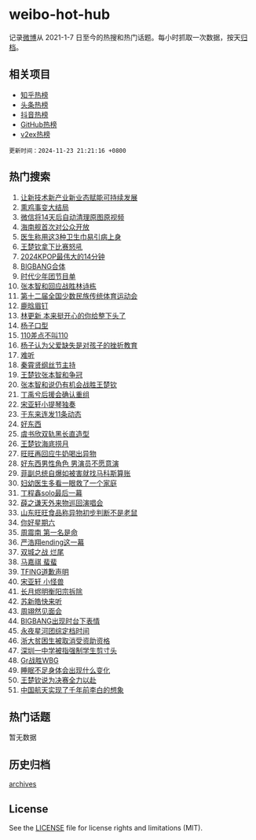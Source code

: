 # weibo-hot-hub

记录[微博](https://www.weibo.com)从 2021-1-7 日至今的热搜和热门话题。每小时抓取一次数据，按天[归档](archives)。

## 相关项目

- [知乎热榜](https://github.com/lonnyzhang423/zhihu-hot-hub)
- [头条热榜](https://github.com/lonnyzhang423/toutiao-hot-hub)
- [抖音热榜](https://github.com/lonnyzhang423/douyin-hot-hub)
- [GitHub热榜](https://github.com/lonnyzhang423/github-hot-hub)
- [v2ex热榜](https://github.com/lonnyzhang423/v2ex-hot-hub)


`更新时间：2024-11-23 21:21:16 +0800`

## 热门搜索

1. [让新技术新产业新业态赋能可持续发展](https://m.weibo.cn/search?containerid=100103type%3D1%26t%3D10%26q%3D%23%E8%AE%A9%E6%96%B0%E6%8A%80%E6%9C%AF%E6%96%B0%E4%BA%A7%E4%B8%9A%E6%96%B0%E4%B8%9A%E6%80%81%E8%B5%8B%E8%83%BD%E5%8F%AF%E6%8C%81%E7%BB%AD%E5%8F%91%E5%B1%95%23&stream_entry_id=51&isnewpage=1&extparam=seat%3D1%26dgr%3D0%26filter_type%3Drealtimehot%26cate%3D10103%26pos%3D0%26stream_entry_id%3D51%26c_type%3D51%26q%3D%2523%25E8%25AE%25A9%25E6%2596%25B0%25E6%258A%2580%25E6%259C%25AF%25E6%2596%25B0%25E4%25BA%25A7%25E4%25B8%259A%25E6%2596%25B0%25E4%25B8%259A%25E6%2580%2581%25E8%25B5%258B%25E8%2583%25BD%25E5%258F%25AF%25E6%258C%2581%25E7%25BB%25AD%25E5%258F%2591%25E5%25B1%2595%2523%26display_time%3D1732368075%26pre_seqid%3D173236807524402392366139)
1. [熏鸡事变大结局](https://m.weibo.cn/search?containerid=100103type%3D1%26t%3D10%26q%3D%23%E7%86%8F%E9%B8%A1%E4%BA%8B%E5%8F%98%E5%A4%A7%E7%BB%93%E5%B1%80%23&stream_entry_id=31&isnewpage=1&extparam=seat%3D1%26cate%3D5001%26pos%3D0%26stream_entry_id%3D31%26flag%3D2%26realpos%3D1%26dgr%3D0%26lcate%3D5001%26filter_type%3Drealtimehot%26band_rank%3D1%26c_type%3D31%26q%3D%2523%25E7%2586%258F%25E9%25B8%25A1%25E4%25BA%258B%25E5%258F%2598%25E5%25A4%25A7%25E7%25BB%2593%25E5%25B1%2580%2523%26display_time%3D1732368075%26pre_seqid%3D173236807524402392366139)
1. [微信将14天后自动清理原图原视频](https://m.weibo.cn/search?containerid=100103type%3D1%26t%3D10%26q%3D%23%E5%BE%AE%E4%BF%A1%E5%B0%8614%E5%A4%A9%E5%90%8E%E8%87%AA%E5%8A%A8%E6%B8%85%E7%90%86%E5%8E%9F%E5%9B%BE%E5%8E%9F%E8%A7%86%E9%A2%91%23&stream_entry_id=31&isnewpage=1&extparam=seat%3D1%26cate%3D5001%26pos%3D1%26stream_entry_id%3D31%26flag%3D2%26realpos%3D2%26dgr%3D0%26lcate%3D5001%26filter_type%3Drealtimehot%26band_rank%3D2%26c_type%3D31%26q%3D%2523%25E5%25BE%25AE%25E4%25BF%25A1%25E5%25B0%258614%25E5%25A4%25A9%25E5%2590%258E%25E8%2587%25AA%25E5%258A%25A8%25E6%25B8%2585%25E7%2590%2586%25E5%258E%259F%25E5%259B%25BE%25E5%258E%259F%25E8%25A7%2586%25E9%25A2%2591%2523%26display_time%3D1732368075%26pre_seqid%3D173236807524402392366139)
1. [海南舰首次对公众开放](https://m.weibo.cn/search?containerid=100103type%3D1%26t%3D10%26q%3D%23%E6%B5%B7%E5%8D%97%E8%88%B0%E9%A6%96%E6%AC%A1%E5%AF%B9%E5%85%AC%E4%BC%97%E5%BC%80%E6%94%BE%23&stream_entry_id=31&isnewpage=1&extparam=seat%3D1%26cate%3D5001%26pos%3D2%26stream_entry_id%3D31%26flag%3D1%26realpos%3D3%26dgr%3D0%26lcate%3D5001%26filter_type%3Drealtimehot%26band_rank%3D3%26c_type%3D31%26q%3D%2523%25E6%25B5%25B7%25E5%258D%2597%25E8%2588%25B0%25E9%25A6%2596%25E6%25AC%25A1%25E5%25AF%25B9%25E5%2585%25AC%25E4%25BC%2597%25E5%25BC%2580%25E6%2594%25BE%2523%26display_time%3D1732368075%26pre_seqid%3D173236807524402392366139)
1. [医生称用这3种卫生巾易引病上身](https://m.weibo.cn/search?containerid=100103type%3D1%26t%3D10%26q%3D%23%E5%8C%BB%E7%94%9F%E7%A7%B0%E7%94%A8%E8%BF%993%E7%A7%8D%E5%8D%AB%E7%94%9F%E5%B7%BE%E6%98%93%E5%BC%95%E7%97%85%E4%B8%8A%E8%BA%AB%23&stream_entry_id=31&isnewpage=1&extparam=seat%3D1%26cate%3D5001%26pos%3D3%26stream_entry_id%3D31%26flag%3D1%26realpos%3D4%26dgr%3D0%26lcate%3D5001%26filter_type%3Drealtimehot%26band_rank%3D4%26c_type%3D31%26q%3D%2523%25E5%258C%25BB%25E7%2594%259F%25E7%25A7%25B0%25E7%2594%25A8%25E8%25BF%25993%25E7%25A7%258D%25E5%258D%25AB%25E7%2594%259F%25E5%25B7%25BE%25E6%2598%2593%25E5%25BC%2595%25E7%2597%2585%25E4%25B8%258A%25E8%25BA%25AB%2523%26display_time%3D1732368075%26pre_seqid%3D173236807524402392366139)
1. [王楚钦拿下比赛怒吼](https://m.weibo.cn/search?containerid=100103type%3D1%26t%3D10%26q%3D%23%E7%8E%8B%E6%A5%9A%E9%92%A6%E6%8B%BF%E4%B8%8B%E6%AF%94%E8%B5%9B%E6%80%92%E5%90%BC%23&stream_entry_id=31&isnewpage=1&extparam=seat%3D1%26cate%3D5001%26pos%3D4%26stream_entry_id%3D31%26flag%3D0%26realpos%3D5%26dgr%3D0%26lcate%3D5001%26filter_type%3Drealtimehot%26band_rank%3D5%26c_type%3D31%26q%3D%2523%25E7%258E%258B%25E6%25A5%259A%25E9%2592%25A6%25E6%258B%25BF%25E4%25B8%258B%25E6%25AF%2594%25E8%25B5%259B%25E6%2580%2592%25E5%2590%25BC%2523%26display_time%3D1732368075%26pre_seqid%3D173236807524402392366139)
1. [2024KPOP最伟大的14分钟](https://m.weibo.cn/search?containerid=100103type%3D1%26t%3D10%26q%3D%232024KPOP%E6%9C%80%E4%BC%9F%E5%A4%A7%E7%9A%8414%E5%88%86%E9%92%9F%23&stream_entry_id=31&isnewpage=1&extparam=seat%3D1%26cate%3D5001%26pos%3D5%26stream_entry_id%3D31%26flag%3D1%26realpos%3D6%26dgr%3D0%26lcate%3D5001%26filter_type%3Drealtimehot%26band_rank%3D6%26c_type%3D31%26q%3D%25232024KPOP%25E6%259C%2580%25E4%25BC%259F%25E5%25A4%25A7%25E7%259A%258414%25E5%2588%2586%25E9%2592%259F%2523%26display_time%3D1732368075%26pre_seqid%3D173236807524402392366139)
1. [BIGBANG合体](https://m.weibo.cn/search?containerid=100103type%3D1%26t%3D10%26q%3DBIGBANG%E5%90%88%E4%BD%93&stream_entry_id=31&isnewpage=1&extparam=seat%3D1%26cate%3D5001%26pos%3D6%26stream_entry_id%3D31%26flag%3D16%26realpos%3D7%26dgr%3D0%26lcate%3D5001%26filter_type%3Drealtimehot%26band_rank%3D7%26c_type%3D31%26q%3DBIGBANG%25E5%2590%2588%25E4%25BD%2593%26display_time%3D1732368075%26pre_seqid%3D173236807524402392366139)
1. [时代少年团节目单](https://m.weibo.cn/search?containerid=100103type%3D1%26t%3D10%26q%3D%E6%97%B6%E4%BB%A3%E5%B0%91%E5%B9%B4%E5%9B%A2%E8%8A%82%E7%9B%AE%E5%8D%95&stream_entry_id=31&isnewpage=1&extparam=seat%3D1%26cate%3D5001%26pos%3D7%26stream_entry_id%3D31%26flag%3D1%26realpos%3D8%26dgr%3D0%26lcate%3D5001%26filter_type%3Drealtimehot%26band_rank%3D8%26c_type%3D31%26q%3D%25E6%2597%25B6%25E4%25BB%25A3%25E5%25B0%2591%25E5%25B9%25B4%25E5%259B%25A2%25E8%258A%2582%25E7%259B%25AE%25E5%258D%2595%26display_time%3D1732368075%26pre_seqid%3D173236807524402392366139)
1. [张本智和回应战胜林诗栋](https://m.weibo.cn/search?containerid=100103type%3D1%26t%3D10%26q%3D%23%E5%BC%A0%E6%9C%AC%E6%99%BA%E5%92%8C%E5%9B%9E%E5%BA%94%E6%88%98%E8%83%9C%E6%9E%97%E8%AF%97%E6%A0%8B%23&stream_entry_id=31&isnewpage=1&extparam=seat%3D1%26cate%3D5001%26pos%3D8%26stream_entry_id%3D31%26flag%3D1%26realpos%3D9%26dgr%3D0%26lcate%3D5001%26filter_type%3Drealtimehot%26band_rank%3D9%26c_type%3D31%26q%3D%2523%25E5%25BC%25A0%25E6%259C%25AC%25E6%2599%25BA%25E5%2592%258C%25E5%259B%259E%25E5%25BA%2594%25E6%2588%2598%25E8%2583%259C%25E6%259E%2597%25E8%25AF%2597%25E6%25A0%258B%2523%26display_time%3D1732368075%26pre_seqid%3D173236807524402392366139)
1. [第十二届全国少数民族传统体育运动会](https://m.weibo.cn/search?containerid=100103type%3D1%26t%3D10%26q%3D%23%E7%AC%AC%E5%8D%81%E4%BA%8C%E5%B1%8A%E5%85%A8%E5%9B%BD%E5%B0%91%E6%95%B0%E6%B0%91%E6%97%8F%E4%BC%A0%E7%BB%9F%E4%BD%93%E8%82%B2%E8%BF%90%E5%8A%A8%E4%BC%9A%23&stream_entry_id=31&isnewpage=1&extparam=seat%3D1%26cate%3D5001%26pos%3D9%26stream_entry_id%3D31%26flag%3D1%26realpos%3D10%26dgr%3D0%26lcate%3D5001%26filter_type%3Drealtimehot%26band_rank%3D10%26c_type%3D31%26q%3D%2523%25E7%25AC%25AC%25E5%258D%2581%25E4%25BA%258C%25E5%25B1%258A%25E5%2585%25A8%25E5%259B%25BD%25E5%25B0%2591%25E6%2595%25B0%25E6%25B0%2591%25E6%2597%258F%25E4%25BC%25A0%25E7%25BB%259F%25E4%25BD%2593%25E8%2582%25B2%25E8%25BF%2590%25E5%258A%25A8%25E4%25BC%259A%2523%26display_time%3D1732368075%26pre_seqid%3D173236807524402392366139)
1. [鹿晗眉钉](https://m.weibo.cn/search?containerid=100103type%3D1%26t%3D10%26q%3D%E9%B9%BF%E6%99%97%E7%9C%89%E9%92%89&stream_entry_id=31&isnewpage=1&extparam=seat%3D1%26cate%3D5001%26pos%3D10%26stream_entry_id%3D31%26flag%3D1%26realpos%3D11%26dgr%3D0%26lcate%3D5001%26filter_type%3Drealtimehot%26band_rank%3D11%26c_type%3D31%26q%3D%25E9%25B9%25BF%25E6%2599%2597%25E7%259C%2589%25E9%2592%2589%26display_time%3D1732368075%26pre_seqid%3D173236807524402392366139)
1. [林更新 本来挺开心的你给整下头了](https://m.weibo.cn/search?containerid=100103type%3D1%26t%3D10%26q%3D%E6%9E%97%E6%9B%B4%E6%96%B0+%E6%9C%AC%E6%9D%A5%E6%8C%BA%E5%BC%80%E5%BF%83%E7%9A%84%E4%BD%A0%E7%BB%99%E6%95%B4%E4%B8%8B%E5%A4%B4%E4%BA%86&stream_entry_id=31&isnewpage=1&extparam=seat%3D1%26cate%3D5001%26pos%3D11%26stream_entry_id%3D31%26flag%3D1%26realpos%3D12%26dgr%3D0%26lcate%3D5001%26filter_type%3Drealtimehot%26band_rank%3D12%26c_type%3D31%26q%3D%25E6%259E%2597%25E6%259B%25B4%25E6%2596%25B0%2520%25E6%259C%25AC%25E6%259D%25A5%25E6%258C%25BA%25E5%25BC%2580%25E5%25BF%2583%25E7%259A%2584%25E4%25BD%25A0%25E7%25BB%2599%25E6%2595%25B4%25E4%25B8%258B%25E5%25A4%25B4%25E4%25BA%2586%26display_time%3D1732368075%26pre_seqid%3D173236807524402392366139)
1. [杨子口型](https://m.weibo.cn/search?containerid=100103type%3D1%26t%3D10%26q%3D%E6%9D%A8%E5%AD%90%E5%8F%A3%E5%9E%8B&stream_entry_id=31&isnewpage=1&extparam=seat%3D1%26cate%3D5001%26pos%3D12%26stream_entry_id%3D31%26flag%3D2%26realpos%3D13%26dgr%3D0%26lcate%3D5001%26filter_type%3Drealtimehot%26band_rank%3D13%26c_type%3D31%26q%3D%25E6%259D%25A8%25E5%25AD%2590%25E5%258F%25A3%25E5%259E%258B%26display_time%3D1732368075%26pre_seqid%3D173236807524402392366139)
1. [110差点不叫110](https://m.weibo.cn/search?containerid=100103type%3D1%26t%3D10%26q%3D%23110%E5%B7%AE%E7%82%B9%E4%B8%8D%E5%8F%AB110%23&stream_entry_id=31&isnewpage=1&extparam=seat%3D1%26cate%3D5001%26pos%3D13%26stream_entry_id%3D31%26flag%3D1%26realpos%3D14%26dgr%3D0%26lcate%3D5001%26filter_type%3Drealtimehot%26band_rank%3D14%26c_type%3D31%26q%3D%2523110%25E5%25B7%25AE%25E7%2582%25B9%25E4%25B8%258D%25E5%258F%25AB110%2523%26display_time%3D1732368075%26pre_seqid%3D173236807524402392366139)
1. [杨子认为父爱缺失是对孩子的挫折教育](https://m.weibo.cn/search?containerid=100103type%3D1%26t%3D10%26q%3D%23%E6%9D%A8%E5%AD%90%E8%AE%A4%E4%B8%BA%E7%88%B6%E7%88%B1%E7%BC%BA%E5%A4%B1%E6%98%AF%E5%AF%B9%E5%AD%A9%E5%AD%90%E7%9A%84%E6%8C%AB%E6%8A%98%E6%95%99%E8%82%B2%23&stream_entry_id=31&isnewpage=1&extparam=seat%3D1%26cate%3D5001%26pos%3D14%26stream_entry_id%3D31%26flag%3D1%26realpos%3D15%26dgr%3D0%26lcate%3D5001%26filter_type%3Drealtimehot%26band_rank%3D15%26c_type%3D31%26q%3D%2523%25E6%259D%25A8%25E5%25AD%2590%25E8%25AE%25A4%25E4%25B8%25BA%25E7%2588%25B6%25E7%2588%25B1%25E7%25BC%25BA%25E5%25A4%25B1%25E6%2598%25AF%25E5%25AF%25B9%25E5%25AD%25A9%25E5%25AD%2590%25E7%259A%2584%25E6%258C%25AB%25E6%258A%2598%25E6%2595%2599%25E8%2582%25B2%2523%26display_time%3D1732368075%26pre_seqid%3D173236807524402392366139)
1. [难听](https://m.weibo.cn/search?containerid=100103type%3D1%26t%3D10%26q%3D%E9%9A%BE%E5%90%AC&stream_entry_id=31&isnewpage=1&extparam=seat%3D1%26cate%3D5001%26pos%3D15%26stream_entry_id%3D31%26flag%3D2%26realpos%3D16%26dgr%3D0%26lcate%3D5001%26filter_type%3Drealtimehot%26band_rank%3D16%26c_type%3D31%26q%3D%25E9%259A%25BE%25E5%2590%25AC%26display_time%3D1732368075%26pre_seqid%3D173236807524402392366139)
1. [秦霄贤纲丝节主持](https://m.weibo.cn/search?containerid=100103type%3D1%26t%3D10%26q%3D%E7%A7%A6%E9%9C%84%E8%B4%A4%E7%BA%B2%E4%B8%9D%E8%8A%82%E4%B8%BB%E6%8C%81&stream_entry_id=31&isnewpage=1&extparam=seat%3D1%26cate%3D5001%26pos%3D16%26stream_entry_id%3D31%26flag%3D1%26realpos%3D17%26dgr%3D0%26lcate%3D5001%26filter_type%3Drealtimehot%26band_rank%3D17%26c_type%3D31%26q%3D%25E7%25A7%25A6%25E9%259C%2584%25E8%25B4%25A4%25E7%25BA%25B2%25E4%25B8%259D%25E8%258A%2582%25E4%25B8%25BB%25E6%258C%2581%26display_time%3D1732368075%26pre_seqid%3D173236807524402392366139)
1. [王楚钦张本智和争冠](https://m.weibo.cn/search?containerid=100103type%3D1%26t%3D10%26q%3D%23%E7%8E%8B%E6%A5%9A%E9%92%A6%E5%BC%A0%E6%9C%AC%E6%99%BA%E5%92%8C%E4%BA%89%E5%86%A0%23&stream_entry_id=31&isnewpage=1&extparam=seat%3D1%26cate%3D5001%26pos%3D17%26stream_entry_id%3D31%26flag%3D0%26realpos%3D18%26dgr%3D0%26lcate%3D5001%26filter_type%3Drealtimehot%26band_rank%3D18%26c_type%3D31%26q%3D%2523%25E7%258E%258B%25E6%25A5%259A%25E9%2592%25A6%25E5%25BC%25A0%25E6%259C%25AC%25E6%2599%25BA%25E5%2592%258C%25E4%25BA%2589%25E5%2586%25A0%2523%26display_time%3D1732368075%26pre_seqid%3D173236807524402392366139)
1. [张本智和说仍有机会战胜王楚钦](https://m.weibo.cn/search?containerid=100103type%3D1%26t%3D10%26q%3D%23%E5%BC%A0%E6%9C%AC%E6%99%BA%E5%92%8C%E8%AF%B4%E4%BB%8D%E6%9C%89%E6%9C%BA%E4%BC%9A%E6%88%98%E8%83%9C%E7%8E%8B%E6%A5%9A%E9%92%A6%23&stream_entry_id=31&isnewpage=1&extparam=seat%3D1%26cate%3D5001%26pos%3D18%26stream_entry_id%3D31%26flag%3D0%26realpos%3D19%26dgr%3D0%26lcate%3D5001%26filter_type%3Drealtimehot%26band_rank%3D19%26c_type%3D31%26q%3D%2523%25E5%25BC%25A0%25E6%259C%25AC%25E6%2599%25BA%25E5%2592%258C%25E8%25AF%25B4%25E4%25BB%258D%25E6%259C%2589%25E6%259C%25BA%25E4%25BC%259A%25E6%2588%2598%25E8%2583%259C%25E7%258E%258B%25E6%25A5%259A%25E9%2592%25A6%2523%26display_time%3D1732368075%26pre_seqid%3D173236807524402392366139)
1. [丁禹兮后援会确认重组](https://m.weibo.cn/search?containerid=100103type%3D1%26t%3D10%26q%3D%23%E4%B8%81%E7%A6%B9%E5%85%AE%E5%90%8E%E6%8F%B4%E4%BC%9A%E7%A1%AE%E8%AE%A4%E9%87%8D%E7%BB%84%23&stream_entry_id=31&isnewpage=1&extparam=seat%3D1%26cate%3D5001%26pos%3D19%26stream_entry_id%3D31%26flag%3D1%26realpos%3D20%26dgr%3D0%26lcate%3D5001%26filter_type%3Drealtimehot%26band_rank%3D20%26c_type%3D31%26q%3D%2523%25E4%25B8%2581%25E7%25A6%25B9%25E5%2585%25AE%25E5%2590%258E%25E6%258F%25B4%25E4%25BC%259A%25E7%25A1%25AE%25E8%25AE%25A4%25E9%2587%258D%25E7%25BB%2584%2523%26display_time%3D1732368075%26pre_seqid%3D173236807524402392366139)
1. [宋亚轩小提琴独奏](https://m.weibo.cn/search?containerid=100103type%3D1%26t%3D10%26q%3D%23%E5%AE%8B%E4%BA%9A%E8%BD%A9%E5%B0%8F%E6%8F%90%E7%90%B4%E7%8B%AC%E5%A5%8F%23&stream_entry_id=31&isnewpage=1&extparam=seat%3D1%26cate%3D5001%26pos%3D20%26stream_entry_id%3D31%26flag%3D1%26realpos%3D21%26dgr%3D0%26lcate%3D5001%26filter_type%3Drealtimehot%26band_rank%3D21%26c_type%3D31%26q%3D%2523%25E5%25AE%258B%25E4%25BA%259A%25E8%25BD%25A9%25E5%25B0%258F%25E6%258F%2590%25E7%2590%25B4%25E7%258B%25AC%25E5%25A5%258F%2523%26display_time%3D1732368075%26pre_seqid%3D173236807524402392366139)
1. [于东来连发11条动态](https://m.weibo.cn/search?containerid=100103type%3D1%26t%3D10%26q%3D%23%E4%BA%8E%E4%B8%9C%E6%9D%A5%E8%BF%9E%E5%8F%9111%E6%9D%A1%E5%8A%A8%E6%80%81%23&stream_entry_id=31&isnewpage=1&extparam=seat%3D1%26cate%3D5001%26pos%3D21%26stream_entry_id%3D31%26flag%3D0%26realpos%3D22%26dgr%3D0%26lcate%3D5001%26filter_type%3Drealtimehot%26band_rank%3D22%26c_type%3D31%26q%3D%2523%25E4%25BA%258E%25E4%25B8%259C%25E6%259D%25A5%25E8%25BF%259E%25E5%258F%259111%25E6%259D%25A1%25E5%258A%25A8%25E6%2580%2581%2523%26display_time%3D1732368075%26pre_seqid%3D173236807524402392366139)
1. [好东西](https://m.weibo.cn/search?containerid=100103type%3D1%26t%3D10%26q%3D%E5%A5%BD%E4%B8%9C%E8%A5%BF&stream_entry_id=31&isnewpage=1&extparam=seat%3D1%26cate%3D5001%26pos%3D22%26stream_entry_id%3D31%26flag%3D0%26realpos%3D23%26dgr%3D0%26lcate%3D5001%26filter_type%3Drealtimehot%26band_rank%3D23%26c_type%3D31%26q%3D%25E5%25A5%25BD%25E4%25B8%259C%25E8%25A5%25BF%26display_time%3D1732368075%26pre_seqid%3D173236807524402392366139)
1. [虞书欣双轨黑长直造型](https://m.weibo.cn/search?containerid=100103type%3D1%26t%3D10%26q%3D%23%E8%99%9E%E4%B9%A6%E6%AC%A3%E5%8F%8C%E8%BD%A8%E9%BB%91%E9%95%BF%E7%9B%B4%E9%80%A0%E5%9E%8B%23&stream_entry_id=31&isnewpage=1&extparam=seat%3D1%26cate%3D5001%26pos%3D23%26stream_entry_id%3D31%26flag%3D1%26realpos%3D24%26dgr%3D0%26lcate%3D5001%26filter_type%3Drealtimehot%26band_rank%3D24%26c_type%3D31%26q%3D%2523%25E8%2599%259E%25E4%25B9%25A6%25E6%25AC%25A3%25E5%258F%258C%25E8%25BD%25A8%25E9%25BB%2591%25E9%2595%25BF%25E7%259B%25B4%25E9%2580%25A0%25E5%259E%258B%2523%26display_time%3D1732368075%26pre_seqid%3D173236807524402392366139)
1. [王楚钦海底捞月](https://m.weibo.cn/search?containerid=100103type%3D1%26t%3D10%26q%3D%23%E7%8E%8B%E6%A5%9A%E9%92%A6%E6%B5%B7%E5%BA%95%E6%8D%9E%E6%9C%88%23&stream_entry_id=31&isnewpage=1&extparam=seat%3D1%26cate%3D5001%26pos%3D24%26stream_entry_id%3D31%26flag%3D1%26realpos%3D25%26dgr%3D0%26lcate%3D5001%26filter_type%3Drealtimehot%26band_rank%3D25%26c_type%3D31%26q%3D%2523%25E7%258E%258B%25E6%25A5%259A%25E9%2592%25A6%25E6%25B5%25B7%25E5%25BA%2595%25E6%258D%259E%25E6%259C%2588%2523%26display_time%3D1732368075%26pre_seqid%3D173236807524402392366139)
1. [旺旺再回应牛奶喝出异物](https://m.weibo.cn/search?containerid=100103type%3D1%26t%3D10%26q%3D%23%E6%97%BA%E6%97%BA%E5%86%8D%E5%9B%9E%E5%BA%94%E7%89%9B%E5%A5%B6%E5%96%9D%E5%87%BA%E5%BC%82%E7%89%A9%23&stream_entry_id=31&isnewpage=1&extparam=seat%3D1%26cate%3D5001%26pos%3D25%26stream_entry_id%3D31%26flag%3D1%26realpos%3D26%26dgr%3D0%26lcate%3D5001%26filter_type%3Drealtimehot%26band_rank%3D26%26c_type%3D31%26q%3D%2523%25E6%2597%25BA%25E6%2597%25BA%25E5%2586%258D%25E5%259B%259E%25E5%25BA%2594%25E7%2589%259B%25E5%25A5%25B6%25E5%2596%259D%25E5%2587%25BA%25E5%25BC%2582%25E7%2589%25A9%2523%26display_time%3D1732368075%26pre_seqid%3D173236807524402392366139)
1. [好东西男性角色 男演员不愿意演](https://m.weibo.cn/search?containerid=100103type%3D1%26t%3D10%26q%3D%E5%A5%BD%E4%B8%9C%E8%A5%BF%E7%94%B7%E6%80%A7%E8%A7%92%E8%89%B2+%E7%94%B7%E6%BC%94%E5%91%98%E4%B8%8D%E6%84%BF%E6%84%8F%E6%BC%94&stream_entry_id=31&isnewpage=1&extparam=seat%3D1%26cate%3D5001%26pos%3D26%26stream_entry_id%3D31%26flag%3D1%26realpos%3D27%26dgr%3D0%26lcate%3D5001%26filter_type%3Drealtimehot%26band_rank%3D27%26c_type%3D31%26q%3D%25E5%25A5%25BD%25E4%25B8%259C%25E8%25A5%25BF%25E7%2594%25B7%25E6%2580%25A7%25E8%25A7%2592%25E8%2589%25B2%2520%25E7%2594%25B7%25E6%25BC%2594%25E5%2591%2598%25E4%25B8%258D%25E6%2584%25BF%25E6%2584%258F%25E6%25BC%2594%26display_time%3D1732368075%26pre_seqid%3D173236807524402392366139)
1. [菲副总统自爆如被害就找马科斯算账](https://m.weibo.cn/search?containerid=100103type%3D1%26t%3D10%26q%3D%23%E8%8F%B2%E5%89%AF%E6%80%BB%E7%BB%9F%E8%87%AA%E7%88%86%E5%A6%82%E8%A2%AB%E5%AE%B3%E5%B0%B1%E6%89%BE%E9%A9%AC%E7%A7%91%E6%96%AF%E7%AE%97%E8%B4%A6%23&stream_entry_id=31&isnewpage=1&extparam=seat%3D1%26cate%3D5001%26pos%3D27%26stream_entry_id%3D31%26flag%3D1%26realpos%3D28%26dgr%3D0%26lcate%3D5001%26filter_type%3Drealtimehot%26band_rank%3D28%26c_type%3D31%26q%3D%2523%25E8%258F%25B2%25E5%2589%25AF%25E6%2580%25BB%25E7%25BB%259F%25E8%2587%25AA%25E7%2588%2586%25E5%25A6%2582%25E8%25A2%25AB%25E5%25AE%25B3%25E5%25B0%25B1%25E6%2589%25BE%25E9%25A9%25AC%25E7%25A7%2591%25E6%2596%25AF%25E7%25AE%2597%25E8%25B4%25A6%2523%26display_time%3D1732368075%26pre_seqid%3D173236807524402392366139)
1. [妇幼医生多看一眼救了一个家庭](https://m.weibo.cn/search?containerid=100103type%3D1%26t%3D10%26q%3D%23%E5%A6%87%E5%B9%BC%E5%8C%BB%E7%94%9F%E5%A4%9A%E7%9C%8B%E4%B8%80%E7%9C%BC%E6%95%91%E4%BA%86%E4%B8%80%E4%B8%AA%E5%AE%B6%E5%BA%AD%23&stream_entry_id=31&isnewpage=1&extparam=seat%3D1%26cate%3D5001%26pos%3D28%26stream_entry_id%3D31%26flag%3D32768%26realpos%3D29%26dgr%3D0%26lcate%3D5001%26filter_type%3Drealtimehot%26band_rank%3D29%26c_type%3D31%26q%3D%2523%25E5%25A6%2587%25E5%25B9%25BC%25E5%258C%25BB%25E7%2594%259F%25E5%25A4%259A%25E7%259C%258B%25E4%25B8%2580%25E7%259C%25BC%25E6%2595%2591%25E4%25BA%2586%25E4%25B8%2580%25E4%25B8%25AA%25E5%25AE%25B6%25E5%25BA%25AD%2523%26display_time%3D1732368075%26pre_seqid%3D173236807524402392366139)
1. [丁程鑫solo最后一幕](https://m.weibo.cn/search?containerid=100103type%3D1%26t%3D10%26q%3D%23%E4%B8%81%E7%A8%8B%E9%91%ABsolo%E6%9C%80%E5%90%8E%E4%B8%80%E5%B9%95%23&stream_entry_id=31&isnewpage=1&extparam=seat%3D1%26cate%3D5001%26pos%3D29%26stream_entry_id%3D31%26flag%3D1%26realpos%3D30%26dgr%3D0%26lcate%3D5001%26filter_type%3Drealtimehot%26band_rank%3D30%26c_type%3D31%26q%3D%2523%25E4%25B8%2581%25E7%25A8%258B%25E9%2591%25ABsolo%25E6%259C%2580%25E5%2590%258E%25E4%25B8%2580%25E5%25B9%2595%2523%26display_time%3D1732368075%26pre_seqid%3D173236807524402392366139)
1. [薛之谦天外来物巡回演唱会](https://m.weibo.cn/search?containerid=100103type%3D1%26t%3D10%26q%3D%23%E8%96%9B%E4%B9%8B%E8%B0%A6%E5%A4%A9%E5%A4%96%E6%9D%A5%E7%89%A9%E5%B7%A1%E5%9B%9E%E6%BC%94%E5%94%B1%E4%BC%9A%23&stream_entry_id=31&isnewpage=1&extparam=seat%3D1%26cate%3D5001%26pos%3D30%26stream_entry_id%3D31%26flag%3D1%26realpos%3D31%26dgr%3D0%26lcate%3D5001%26filter_type%3Drealtimehot%26band_rank%3D31%26c_type%3D31%26q%3D%2523%25E8%2596%259B%25E4%25B9%258B%25E8%25B0%25A6%25E5%25A4%25A9%25E5%25A4%2596%25E6%259D%25A5%25E7%2589%25A9%25E5%25B7%25A1%25E5%259B%259E%25E6%25BC%2594%25E5%2594%25B1%25E4%25BC%259A%2523%26display_time%3D1732368075%26pre_seqid%3D173236807524402392366139)
1. [山东旺旺食品称异物初步判断不是老鼠](https://m.weibo.cn/search?containerid=100103type%3D1%26t%3D10%26q%3D%23%E5%B1%B1%E4%B8%9C%E6%97%BA%E6%97%BA%E9%A3%9F%E5%93%81%E7%A7%B0%E5%BC%82%E7%89%A9%E5%88%9D%E6%AD%A5%E5%88%A4%E6%96%AD%E4%B8%8D%E6%98%AF%E8%80%81%E9%BC%A0%23&stream_entry_id=31&isnewpage=1&extparam=seat%3D1%26cate%3D5001%26pos%3D31%26stream_entry_id%3D31%26flag%3D1%26realpos%3D32%26dgr%3D0%26lcate%3D5001%26filter_type%3Drealtimehot%26band_rank%3D32%26c_type%3D31%26q%3D%2523%25E5%25B1%25B1%25E4%25B8%259C%25E6%2597%25BA%25E6%2597%25BA%25E9%25A3%259F%25E5%2593%2581%25E7%25A7%25B0%25E5%25BC%2582%25E7%2589%25A9%25E5%2588%259D%25E6%25AD%25A5%25E5%2588%25A4%25E6%2596%25AD%25E4%25B8%258D%25E6%2598%25AF%25E8%2580%2581%25E9%25BC%25A0%2523%26display_time%3D1732368075%26pre_seqid%3D173236807524402392366139)
1. [你好星期六](https://m.weibo.cn/search?containerid=100103type%3D1%26t%3D10%26q%3D%E4%BD%A0%E5%A5%BD%E6%98%9F%E6%9C%9F%E5%85%AD&stream_entry_id=31&isnewpage=1&extparam=seat%3D1%26cate%3D5001%26pos%3D32%26stream_entry_id%3D31%26flag%3D1%26realpos%3D33%26dgr%3D0%26lcate%3D5001%26filter_type%3Drealtimehot%26band_rank%3D33%26c_type%3D31%26q%3D%25E4%25BD%25A0%25E5%25A5%25BD%25E6%2598%259F%25E6%259C%259F%25E5%2585%25AD%26display_time%3D1732368075%26pre_seqid%3D173236807524402392366139)
1. [周震南 第一名是命](https://m.weibo.cn/search?containerid=100103type%3D1%26t%3D10%26q%3D%E5%91%A8%E9%9C%87%E5%8D%97+%E7%AC%AC%E4%B8%80%E5%90%8D%E6%98%AF%E5%91%BD&stream_entry_id=31&isnewpage=1&extparam=seat%3D1%26cate%3D5001%26pos%3D33%26stream_entry_id%3D31%26flag%3D1%26realpos%3D34%26dgr%3D0%26lcate%3D5001%26filter_type%3Drealtimehot%26band_rank%3D34%26c_type%3D31%26q%3D%25E5%2591%25A8%25E9%259C%2587%25E5%258D%2597%2520%25E7%25AC%25AC%25E4%25B8%2580%25E5%2590%258D%25E6%2598%25AF%25E5%2591%25BD%26display_time%3D1732368075%26pre_seqid%3D173236807524402392366139)
1. [严浩翔ending这一幕](https://m.weibo.cn/search?containerid=100103type%3D1%26t%3D10%26q%3D%23%E4%B8%A5%E6%B5%A9%E7%BF%94ending%E8%BF%99%E4%B8%80%E5%B9%95%23&stream_entry_id=31&isnewpage=1&extparam=seat%3D1%26cate%3D5001%26pos%3D34%26stream_entry_id%3D31%26flag%3D1%26realpos%3D35%26dgr%3D0%26lcate%3D5001%26filter_type%3Drealtimehot%26band_rank%3D35%26c_type%3D31%26q%3D%2523%25E4%25B8%25A5%25E6%25B5%25A9%25E7%25BF%2594ending%25E8%25BF%2599%25E4%25B8%2580%25E5%25B9%2595%2523%26display_time%3D1732368075%26pre_seqid%3D173236807524402392366139)
1. [双城之战 烂尾](https://m.weibo.cn/search?containerid=100103type%3D1%26t%3D10%26q%3D%E5%8F%8C%E5%9F%8E%E4%B9%8B%E6%88%98+%E7%83%82%E5%B0%BE&stream_entry_id=31&isnewpage=1&extparam=seat%3D1%26cate%3D5001%26pos%3D35%26stream_entry_id%3D31%26flag%3D1%26realpos%3D36%26dgr%3D0%26lcate%3D5001%26filter_type%3Drealtimehot%26band_rank%3D36%26c_type%3D31%26q%3D%25E5%258F%258C%25E5%259F%258E%25E4%25B9%258B%25E6%2588%2598%2520%25E7%2583%2582%25E5%25B0%25BE%26display_time%3D1732368075%26pre_seqid%3D173236807524402392366139)
1. [马嘉祺 蜚蜚](https://m.weibo.cn/search?containerid=100103type%3D1%26t%3D10%26q%3D%E9%A9%AC%E5%98%89%E7%A5%BA+%E8%9C%9A%E8%9C%9A&stream_entry_id=31&isnewpage=1&extparam=seat%3D1%26cate%3D5001%26pos%3D36%26stream_entry_id%3D31%26flag%3D1%26realpos%3D37%26dgr%3D0%26lcate%3D5001%26filter_type%3Drealtimehot%26band_rank%3D37%26c_type%3D31%26q%3D%25E9%25A9%25AC%25E5%2598%2589%25E7%25A5%25BA%2520%25E8%259C%259A%25E8%259C%259A%26display_time%3D1732368075%26pre_seqid%3D173236807524402392366139)
1. [TFING道歉声明](https://m.weibo.cn/search?containerid=100103type%3D1%26t%3D10%26q%3D%23TFING%E9%81%93%E6%AD%89%E5%A3%B0%E6%98%8E%23&stream_entry_id=31&isnewpage=1&extparam=seat%3D1%26cate%3D5001%26pos%3D37%26stream_entry_id%3D31%26flag%3D1%26realpos%3D38%26dgr%3D0%26lcate%3D5001%26filter_type%3Drealtimehot%26band_rank%3D38%26c_type%3D31%26q%3D%2523TFING%25E9%2581%2593%25E6%25AD%2589%25E5%25A3%25B0%25E6%2598%258E%2523%26display_time%3D1732368075%26pre_seqid%3D173236807524402392366139)
1. [宋亚轩 小怪兽](https://m.weibo.cn/search?containerid=100103type%3D1%26t%3D10%26q%3D%E5%AE%8B%E4%BA%9A%E8%BD%A9+%E5%B0%8F%E6%80%AA%E5%85%BD&stream_entry_id=31&isnewpage=1&extparam=seat%3D1%26cate%3D5001%26pos%3D38%26stream_entry_id%3D31%26flag%3D1%26realpos%3D39%26dgr%3D0%26lcate%3D5001%26filter_type%3Drealtimehot%26band_rank%3D39%26c_type%3D31%26q%3D%25E5%25AE%258B%25E4%25BA%259A%25E8%25BD%25A9%2520%25E5%25B0%258F%25E6%2580%25AA%25E5%2585%25BD%26display_time%3D1732368075%26pre_seqid%3D173236807524402392366139)
1. [长月烬明衡阳宗拆除](https://m.weibo.cn/search?containerid=100103type%3D1%26t%3D10%26q%3D%23%E9%95%BF%E6%9C%88%E7%83%AC%E6%98%8E%E8%A1%A1%E9%98%B3%E5%AE%97%E6%8B%86%E9%99%A4%23&stream_entry_id=31&isnewpage=1&extparam=seat%3D1%26cate%3D5001%26pos%3D39%26stream_entry_id%3D31%26flag%3D1%26realpos%3D40%26dgr%3D0%26lcate%3D5001%26filter_type%3Drealtimehot%26band_rank%3D40%26c_type%3D31%26q%3D%2523%25E9%2595%25BF%25E6%259C%2588%25E7%2583%25AC%25E6%2598%258E%25E8%25A1%25A1%25E9%2598%25B3%25E5%25AE%2597%25E6%258B%2586%25E9%2599%25A4%2523%26display_time%3D1732368075%26pre_seqid%3D173236807524402392366139)
1. [苏新皓快来听](https://m.weibo.cn/search?containerid=100103type%3D1%26t%3D10%26q%3D%23%E8%8B%8F%E6%96%B0%E7%9A%93%E5%BF%AB%E6%9D%A5%E5%90%AC%23&stream_entry_id=31&isnewpage=1&extparam=seat%3D1%26cate%3D5001%26pos%3D40%26stream_entry_id%3D31%26flag%3D1%26realpos%3D41%26dgr%3D0%26lcate%3D5001%26filter_type%3Drealtimehot%26band_rank%3D41%26c_type%3D31%26q%3D%2523%25E8%258B%258F%25E6%2596%25B0%25E7%259A%2593%25E5%25BF%25AB%25E6%259D%25A5%25E5%2590%25AC%2523%26display_time%3D1732368075%26pre_seqid%3D173236807524402392366139)
1. [周翊然见面会](https://m.weibo.cn/search?containerid=100103type%3D1%26t%3D10%26q%3D%E5%91%A8%E7%BF%8A%E7%84%B6%E8%A7%81%E9%9D%A2%E4%BC%9A&stream_entry_id=31&isnewpage=1&extparam=seat%3D1%26cate%3D5001%26pos%3D41%26stream_entry_id%3D31%26flag%3D1%26realpos%3D42%26dgr%3D0%26lcate%3D5001%26filter_type%3Drealtimehot%26band_rank%3D42%26c_type%3D31%26q%3D%25E5%2591%25A8%25E7%25BF%258A%25E7%2584%25B6%25E8%25A7%2581%25E9%259D%25A2%25E4%25BC%259A%26display_time%3D1732368075%26pre_seqid%3D173236807524402392366139)
1. [BIGBANG出现时台下表情](https://m.weibo.cn/search?containerid=100103type%3D1%26t%3D10%26q%3D%23BIGBANG%E5%87%BA%E7%8E%B0%E6%97%B6%E5%8F%B0%E4%B8%8B%E8%A1%A8%E6%83%85%23&stream_entry_id=31&isnewpage=1&extparam=seat%3D1%26cate%3D5001%26pos%3D42%26stream_entry_id%3D31%26flag%3D0%26realpos%3D43%26dgr%3D0%26lcate%3D5001%26filter_type%3Drealtimehot%26band_rank%3D43%26c_type%3D31%26q%3D%2523BIGBANG%25E5%2587%25BA%25E7%258E%25B0%25E6%2597%25B6%25E5%258F%25B0%25E4%25B8%258B%25E8%25A1%25A8%25E6%2583%2585%2523%26display_time%3D1732368075%26pre_seqid%3D173236807524402392366139)
1. [永夜星河团综定档时间](https://m.weibo.cn/search?containerid=100103type%3D1%26t%3D10%26q%3D%E6%B0%B8%E5%A4%9C%E6%98%9F%E6%B2%B3%E5%9B%A2%E7%BB%BC%E5%AE%9A%E6%A1%A3%E6%97%B6%E9%97%B4&stream_entry_id=31&isnewpage=1&extparam=seat%3D1%26cate%3D5001%26pos%3D43%26stream_entry_id%3D31%26flag%3D1%26realpos%3D44%26dgr%3D0%26lcate%3D5001%26filter_type%3Drealtimehot%26band_rank%3D44%26c_type%3D31%26q%3D%25E6%25B0%25B8%25E5%25A4%259C%25E6%2598%259F%25E6%25B2%25B3%25E5%259B%25A2%25E7%25BB%25BC%25E5%25AE%259A%25E6%25A1%25A3%25E6%2597%25B6%25E9%2597%25B4%26display_time%3D1732368075%26pre_seqid%3D173236807524402392366139)
1. [浙大贫困生被取消受资助资格](https://m.weibo.cn/search?containerid=100103type%3D1%26t%3D10%26q%3D%23%E6%B5%99%E5%A4%A7%E8%B4%AB%E5%9B%B0%E7%94%9F%E8%A2%AB%E5%8F%96%E6%B6%88%E5%8F%97%E8%B5%84%E5%8A%A9%E8%B5%84%E6%A0%BC%23&stream_entry_id=31&isnewpage=1&extparam=seat%3D1%26cate%3D5001%26pos%3D44%26stream_entry_id%3D31%26flag%3D0%26realpos%3D45%26dgr%3D0%26lcate%3D5001%26filter_type%3Drealtimehot%26band_rank%3D45%26c_type%3D31%26q%3D%2523%25E6%25B5%2599%25E5%25A4%25A7%25E8%25B4%25AB%25E5%259B%25B0%25E7%2594%259F%25E8%25A2%25AB%25E5%258F%2596%25E6%25B6%2588%25E5%258F%2597%25E8%25B5%2584%25E5%258A%25A9%25E8%25B5%2584%25E6%25A0%25BC%2523%26display_time%3D1732368075%26pre_seqid%3D173236807524402392366139)
1. [深圳一中学被指强制学生剪寸头](https://m.weibo.cn/search?containerid=100103type%3D1%26t%3D10%26q%3D%23%E6%B7%B1%E5%9C%B3%E4%B8%80%E4%B8%AD%E5%AD%A6%E8%A2%AB%E6%8C%87%E5%BC%BA%E5%88%B6%E5%AD%A6%E7%94%9F%E5%89%AA%E5%AF%B8%E5%A4%B4%23&stream_entry_id=31&isnewpage=1&extparam=seat%3D1%26cate%3D5001%26pos%3D45%26stream_entry_id%3D31%26flag%3D0%26realpos%3D46%26dgr%3D0%26lcate%3D5001%26filter_type%3Drealtimehot%26band_rank%3D46%26c_type%3D31%26q%3D%2523%25E6%25B7%25B1%25E5%259C%25B3%25E4%25B8%2580%25E4%25B8%25AD%25E5%25AD%25A6%25E8%25A2%25AB%25E6%258C%2587%25E5%25BC%25BA%25E5%2588%25B6%25E5%25AD%25A6%25E7%2594%259F%25E5%2589%25AA%25E5%25AF%25B8%25E5%25A4%25B4%2523%26display_time%3D1732368075%26pre_seqid%3D173236807524402392366139)
1. [Gr战胜WBG](https://m.weibo.cn/search?containerid=100103type%3D1%26t%3D10%26q%3DGr%E6%88%98%E8%83%9CWBG&stream_entry_id=31&isnewpage=1&extparam=seat%3D1%26cate%3D5001%26pos%3D46%26stream_entry_id%3D31%26flag%3D1%26realpos%3D47%26dgr%3D0%26lcate%3D5001%26filter_type%3Drealtimehot%26band_rank%3D47%26c_type%3D31%26q%3DGr%25E6%2588%2598%25E8%2583%259CWBG%26display_time%3D1732368075%26pre_seqid%3D173236807524402392366139)
1. [睡眠不足身体会出现什么变化](https://m.weibo.cn/search?containerid=100103type%3D1%26t%3D10%26q%3D%23%E7%9D%A1%E7%9C%A0%E4%B8%8D%E8%B6%B3%E8%BA%AB%E4%BD%93%E4%BC%9A%E5%87%BA%E7%8E%B0%E4%BB%80%E4%B9%88%E5%8F%98%E5%8C%96%23&stream_entry_id=31&isnewpage=1&extparam=seat%3D1%26cate%3D5001%26pos%3D47%26stream_entry_id%3D31%26flag%3D1%26realpos%3D48%26dgr%3D0%26lcate%3D5001%26filter_type%3Drealtimehot%26band_rank%3D48%26c_type%3D31%26q%3D%2523%25E7%259D%25A1%25E7%259C%25A0%25E4%25B8%258D%25E8%25B6%25B3%25E8%25BA%25AB%25E4%25BD%2593%25E4%25BC%259A%25E5%2587%25BA%25E7%258E%25B0%25E4%25BB%2580%25E4%25B9%2588%25E5%258F%2598%25E5%258C%2596%2523%26display_time%3D1732368075%26pre_seqid%3D173236807524402392366139)
1. [王楚钦说为决赛全力以赴](https://m.weibo.cn/search?containerid=100103type%3D1%26t%3D10%26q%3D%23%E7%8E%8B%E6%A5%9A%E9%92%A6%E8%AF%B4%E4%B8%BA%E5%86%B3%E8%B5%9B%E5%85%A8%E5%8A%9B%E4%BB%A5%E8%B5%B4%23&stream_entry_id=31&isnewpage=1&extparam=seat%3D1%26cate%3D5001%26pos%3D48%26stream_entry_id%3D31%26flag%3D1%26realpos%3D49%26dgr%3D0%26lcate%3D5001%26filter_type%3Drealtimehot%26band_rank%3D49%26c_type%3D31%26q%3D%2523%25E7%258E%258B%25E6%25A5%259A%25E9%2592%25A6%25E8%25AF%25B4%25E4%25B8%25BA%25E5%2586%25B3%25E8%25B5%259B%25E5%2585%25A8%25E5%258A%259B%25E4%25BB%25A5%25E8%25B5%25B4%2523%26display_time%3D1732368075%26pre_seqid%3D173236807524402392366139)
1. [中国航天实现了千年前李白的想象](https://m.weibo.cn/search?containerid=100103type%3D1%26t%3D10%26q%3D%23%E4%B8%AD%E5%9B%BD%E8%88%AA%E5%A4%A9%E5%AE%9E%E7%8E%B0%E4%BA%86%E5%8D%83%E5%B9%B4%E5%89%8D%E6%9D%8E%E7%99%BD%E7%9A%84%E6%83%B3%E8%B1%A1%23&stream_entry_id=31&isnewpage=1&extparam=seat%3D1%26cate%3D5001%26pos%3D49%26stream_entry_id%3D31%26flag%3D1%26realpos%3D50%26dgr%3D0%26lcate%3D5001%26filter_type%3Drealtimehot%26band_rank%3D50%26c_type%3D31%26q%3D%2523%25E4%25B8%25AD%25E5%259B%25BD%25E8%2588%25AA%25E5%25A4%25A9%25E5%25AE%259E%25E7%258E%25B0%25E4%25BA%2586%25E5%258D%2583%25E5%25B9%25B4%25E5%2589%258D%25E6%259D%258E%25E7%2599%25BD%25E7%259A%2584%25E6%2583%25B3%25E8%25B1%25A1%2523%26display_time%3D1732368075%26pre_seqid%3D173236807524402392366139)

## 热门话题

暂无数据

## 历史归档

[archives](archives)

## License

See the [LICENSE](LICENSE) file for license rights and limitations (MIT).
